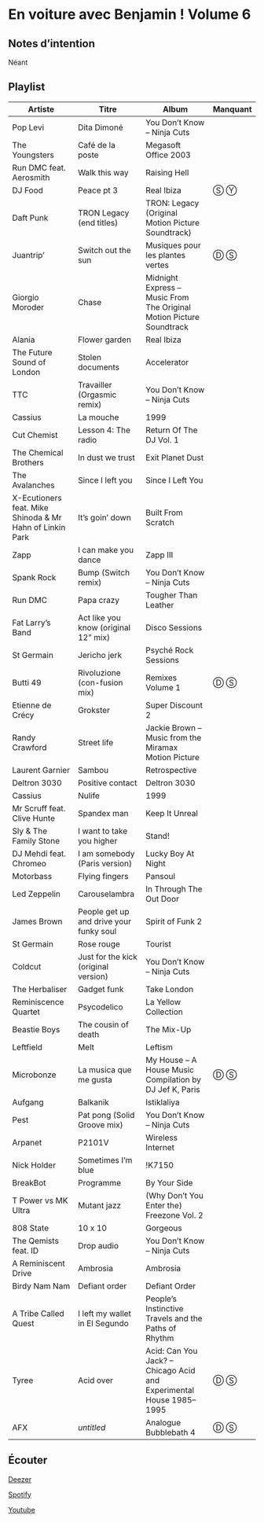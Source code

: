 # En voiture avec Benjamin ! Volume 6

## Notes d’intention

Néant

## Playlist

| Artiste                                                  | Titre                                   | Album                                                                | Manquant |
|----------------------------------------------------------|-----------------------------------------|----------------------------------------------------------------------|----------|
| Pop Levi                                                 | Dita Dimoné                             | You Don’t Know – Ninja Cuts                                          |          |
| The Youngsters                                           | Café de la poste                        | Megasoft Office 2003                                                 |          |
| Run DMC feat. Aerosmith                                  | Walk this way                           | Raising Hell                                                         |          |
| DJ Food                                                  | Peace pt 3                              | Real Ibiza                                                           | Ⓢ Ⓨ      |
| Daft Punk                                                | TRON Legacy (end titles)                | TRON: Legacy (Original Motion Picture Soundtrack)                    |          |
| Juantrip’                                                | Switch out the sun                      | Musiques pour les plantes vertes                                     | Ⓓ Ⓢ      |
| Giorgio Moroder                                          | Chase                                   | Midnight Express – Music From The Original Motion Picture Soundtrack |          |
| Alania                                                   | Flower garden                           | Real Ibiza                                                           |          |
| The Future Sound of London                               | Stolen documents                        | Accelerator                                                          |          |
| TTC                                                      | Travailler (Orgasmic remix)             | You Don’t Know – Ninja Cuts                                          |          |
| Cassius                                                  | La mouche                               | 1999                                                                 |          |
| Cut Chemist                                              | Lesson 4: The radio                     | Return Of The DJ Vol. 1                                              |          |
| The Chemical Brothers                                    | In dust we trust                        | Exit Planet Dust                                                     |          |
| The Avalanches                                           | Since I left you                        | Since I Left You                                                     |          |
| X-Ecutioners feat. Mike Shinoda & Mr Hahn of Linkin Park | It’s goin’ down                         | Built From Scratch                                                   |          |
| Zapp                                                     | I can make you dance                    | Zapp III                                                             |          |
| Spank Rock                                               | Bump (Switch remix)                     | You Don’t Know – Ninja Cuts                                          |          |
| Run DMC                                                  | Papa crazy                              | Tougher Than Leather                                                 |          |
| Fat Larry’s Band                                         | Act like you know (original 12” mix)    | Disco Sessions                                                       |          |
| St Germain                                               | Jericho jerk                            | Psyché Rock Sessions                                                 |          |
| Butti 49                                                 | Rivoluzione (con-fusion mix)            | Remixes Volume 1                                                     | Ⓓ Ⓢ      |
| Etienne de Crécy                                         | Grokster                                | Super Discount 2                                                     |          |
| Randy Crawford                                           | Street life                             | Jackie Brown – Music from the Miramax Motion Picture                 |          |
| Laurent Garnier                                          | Sambou                                  | Retrospective                                                        |          |
| Deltron 3030                                             | Positive contact                        | Deltron 3030                                                         |          |
| Cassius                                                  | Nulife                                  | 1999                                                                 |          |
| Mr Scruff feat. Clive Hunte                              | Spandex man                             | Keep It Unreal                                                       |          |
| Sly & The Family Stone                                   | I want to take you higher               | Stand!                                                               |          |
| DJ Mehdi feat. Chromeo                                   | I am somebody (Paris version)           | Lucky Boy At Night                                                   |          |
| Motorbass                                                | Flying fingers                          | Pansoul                                                              |          |
| Led Zeppelin                                             | Carouselambra                           | In Through The Out Door                                              |          |
| James Brown                                              | People get up and drive your funky soul | Spirit of Funk 2                                                     |          |
| St Germain                                               | Rose rouge                              | Tourist                                                              |          |
| Coldcut                                                  | Just for the kick (original version)    | You Don’t Know – Ninja Cuts                                          |          |
| The Herbaliser                                           | Gadget funk                             | Take London                                                          |          |
| Reminiscence Quartet                                     | Psycodelico                             | La Yellow Collection                                                 |          |
| Beastie Boys                                             | The cousin of death                     | The Mix-Up                                                           |          |
| Leftfield                                                | Melt                                    | Leftism                                                              |          |
| Microbonze                                               | La musica que me gusta                  | My House – A House Music Compilation by DJ Jef K, Paris              | Ⓓ Ⓢ      |
| Aufgang                                                  | Balkanik                                | Istiklaliya                                                          |          |
| Pest                                                     | Pat pong (Solid Groove mix)             | You Don’t Know – Ninja Cuts                                          |          |
| Arpanet                                                  | P2101V                                  | Wireless Internet                                                    |          |
| Nick Holder                                              | Sometimes I’m blue                      | !K7150                                                               |          |
| BreakBot                                                 | Programme                               | By Your Side                                                         |          |
| T Power vs MK Ultra                                      | Mutant jazz                             | (Why Don’t You Enter the) Freezone Vol. 2                            |          |
| 808 State                                                | 10 x 10                                 | Gorgeous                                                             |          |
| The Qemists feat. ID                                     | Drop audio                              | You Don’t Know – Ninja Cuts                                          |          |
| A Reminiscent Drive                                      | Ambrosia                                | Ambrosia                                                             |          |
| Birdy Nam Nam                                            | Defiant order                           | Defiant Order                                                        |          |
| A Tribe Called Quest                                     | I left my wallet in El Segundo          | People’s Instinctive Travels and the Paths of Rhythm                 |          |
| Tyree                                                    | Acid over                               | Acid: Can You Jack? – Chicago Acid and Experimental House 1985–1995  | Ⓓ Ⓢ      |
| AFX                                                      | *untitled*                              | Analogue Bubblebath 4                                                | Ⓓ Ⓢ      |

## Écouter

[Deezer](https://www.deezer.com/en/playlist/6208130604)

[Spotify](https://open.spotify.com/playlist/1FHU3EcdeTQqxWAXqJFucH)

[Youtube](https://www.youtube.com/playlist?list=PLRBsABaibTyIhnO7K9zJHpvmlpijdLLcn)

